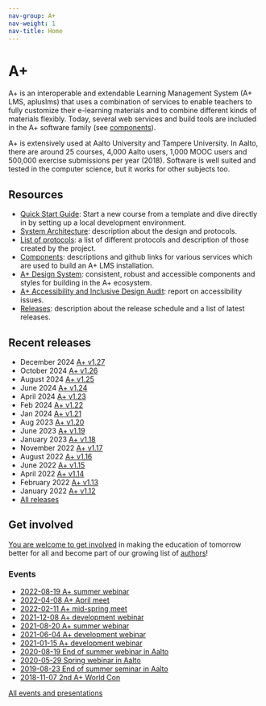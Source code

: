 ```yaml
---
nav-group: A+
nav-weight: 1
nav-title: Home
---
```

# A+

A+ is an interoperable and extendable Learning Management System (A+ LMS, apluslms)
that uses a combination of services to enable teachers to fully customize their
e-learning materials and to combine different kinds of materials flexibly.
Today, several web services and build tools are included in the A+ software family (see [components](components/)).

A+ is extensively used at Aalto University and Tampere University.
In Aalto, there are around 25 courses, 4,000 Aalto users, 1,000 MOOC users and 500,000 exercise submissions per year (2018).
Software is well suited and tested in the computer science,
but it works for other subjects too.

## Resources

* [Quick Start Guide](guides/quick/): Start a new course from a template and dive directly in by setting up a local development environment.
* [System Architecture](architecture/): description about the design and protocols.
* [List of protocols](protocols/): a list of different protocols and description of those created by the project.
* [Components](components/): descriptions and github links for various services which are used to build an A+ LMS installation.
* [A+ Design System](https://apluslms.github.io/a-plus-design-system/): consistent, robust and accessible components and styles for building in the A+ ecosystem.
* [A+ Accessibility and Inclusive Design Audit](https://apluslms.github.io/accessibility-audit/): report on accessibility issues.
* [Releases](releases/): description about the release schedule and a list of latest releases.

## Recent releases

* December 2024 [A+ v1.27](releases/v1_27.md)
* October 2024 [A+ v1.26](releases/v1_26.md)
* August 2024 [A+ v1.25](releases/v1_25.md)
* June 2024 [A+ v1.24](releases/v1_24.md)
* April 2024 [A+ v1.23](releases/v1_23.md)
* Feb 2024 [A+ v1.22](releases/v1_22.md)
* Jan 2024 [A+ v1.21](releases/v1_21.md)
* Aug 2023 [A+ v1.20](releases/v1_20.md)
* June 2023 [A+ v1.19](releases/v1_19.md)
* January 2023 [A+ v1.18](releases/v1_18.md)
* November 2022 [A+ v1.17](releases/v1_17.md)
* August 2022 [A+ v1.16](releases/v1_16.md)
* June 2022 [A+ v1.15](releases/v1_15.md)
* April 2022 [A+ v1.14](releases/v1_14.md)
* February 2022 [A+ v1.13](releases/v1_13.md)
* January 2022 [A+ v1.12](releases/v1_12.md)
* [All releases](releases/)

## Get involved

[You are welcome to get involved](contribute/) in making the education of tomorrow better for all and become part of our growing list of [authors](about/authors/)!


### Events

* [2022-08-19 A+ summer webinar](events/2022-august/)
* [2022-04-08 A+ April meet](events/2022-april/)
* [2022-02-11 A+ mid-spring meet](events/2022-february/)
* [2021-12-08 A+ development webinar](events/2021-december/)
* [2021-08-20 A+ summer webinar](events/2021-summer/)
* [2021-06-04 A+ development webinar](events/2021-spring-development/)
* [2021-01-15 A+ development webinar](events/2021-development/)
* [2020-08-19 End of summer webinar in Aalto](events/2020-end-of-summer-in-aalto/)
* [2020-05-29 Spring webinar in Aalto](events/2020-spring-in-aalto/)
* [2019-08-23 End of summer seminar in Aalto](events/2019-end-of-summer-in-aalto/)
* [2018-11-07 2nd A+ World Con](events/2018-2nd-a-plus-world-con/)

[All events and presentations](events/)
